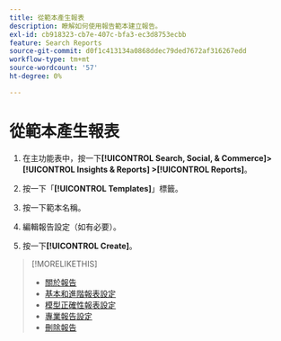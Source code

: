 ```yaml
---
title: 從範本產生報表
description: 瞭解如何使用報告範本建立報告。
exl-id: cb918323-cb7e-407c-bfa3-ec3d8753ecbb
feature: Search Reports
source-git-commit: d0f1c413134a0868ddec79ded7672af316267edd
workflow-type: tm+mt
source-wordcount: '57'
ht-degree: 0%

---
```


# 從範本產生報表

1. 在主功能表中，按一下&#x200B;**[!UICONTROL Search, Social, & Commerce]> [!UICONTROL Insights & Reports] >[!UICONTROL Reports]**。

1. 按一下「**[!UICONTROL Templates]**」標籤。

1. 按一下範本名稱。

1. 編輯報告設定（如有必要）。

1. 按一下&#x200B;**[!UICONTROL Create]**。

>[!MORELIKETHIS]
>
>* [關於報告](/help/search-social-commerce/reports/report-about.md)
>* [基本和進階報表設定](/help/search-social-commerce/reports/management/basic-advanced/basic-advanced-report-settings.md)
>* [模型正確性報表設定](/help/search-social-commerce/reports/management/model-accuracy/model-accuracy-report-settings.md)
>* [專業報告設定](/help/search-social-commerce/reports/management/specialty/specialty-report-settings.md)
>* [刪除報告](/help/search-social-commerce/reports/management/report-delete.md)
